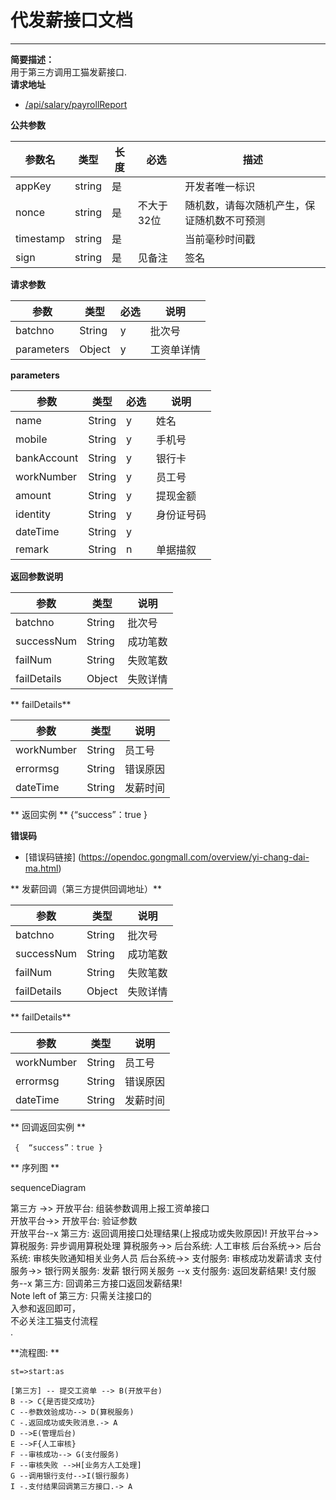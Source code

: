 # 代发薪接口文档

---

**简要描述：**  
    用于第三方调用工猫发薪接口.  
**请求地址**

* [/api/salary/payrollReport](https://contract-qa.gongmall.com/api/salary/payrollReport)  

**公共参数**

| 参数名 | 类型 | 长度 | 必选 | 描述 |
| --- | --- | --- | --- | --- |
| appKey | string | 是 |  | 开发者唯一标识 |
| nonce | string | 是 | 不大于32位 | 随机数，请每次随机产生，保证随机数不可预测 |
| timestamp | string | 是 |  | 当前毫秒时间戳 |
| sign | string | 是 | 见备注 | 签名 |

**请求参数**

| 参数 | 类型 | 必选 | 说明 |
| --- | --- | --- | --- |
| batchno | String | y | 批次号 |
| parameters | Object | y | 工资单详情 |

**parameters**

|参数     | 类型 |必选 | 说明  |
|---------|------|-----|-------|
|name     |String|y    | 姓名      |
|mobile|String|y    |   手机号    |
|bankAccount|String|y    |   银行卡    |   
|workNumber|String|y    |  员工号     |
|amount|String|y    |   提现金额    |
|identity|String|y    |  身份证号码     |
|dateTime|String|y    |       |
|remark|String|n    |   单据描叙    |

**返回参数说明**

|参数     | 类型 | 说明  |
|---------|------|-------|
|batchno    |String|  批次号     | 
|successNum |String|   成功笔数    |
|failNum|String|    失败笔数   |   
|failDetails|Object|    失败详情   | 

** failDetails**

|参数     | 类型 | 说明  |
|---------|------|-------|
|workNumber|String|   员工号    |
|errormsg|String|     错误原因  |
|dateTime|String|     发薪时间  |  

** 返回实例  **
 {“success”：true }
 
 **错误码**

  - [错误码链接] (https://opendoc.gongmall.com/overview/yi-chang-dai-ma.html)  

** 发薪回调（第三方提供回调地址）**

  |参数     | 类型 | 说明  |
|---------|------|-------|
|batchno    |String|  批次号     | 
|successNum |String|   成功笔数    |
|failNum|String|    失败笔数   |   
|failDetails|Object|    失败详情   | 

** failDetails**

|参数     | 类型 | 说明  |
|---------|------|-------|
|workNumber|String|   员工号    |
|errormsg|String|     错误原因  |
|dateTime|String|     发薪时间  |

** 回调返回实例  **

` {  “success”：true }` 
 
** 序列图  ** 

sequenceDiagram  

第三方 ->> 开放平台: 组装参数调用上报工资单接口  
开放平台->> 开放平台: 验证参数  
开放平台--x 第三方: 返回调用接口处理结果(上报成功或失败原因)! 
开放平台->> 算税服务: 异步调用算税处理 
算税服务->> 后台系统: 人工审核
后台系统->> 后台系统: 审核失败通知相关业务人员
后台系统->> 支付服务: 审核成功发薪请求
支付服务->> 银行网关服务: 发薪
银行网关服务 --x 支付服务: 返回发薪结果!
支付服务--x 第三方: 回调弟三方接口返回发薪结果!  
Note left of 第三方: 只需关注接口的<br/>入参和返回即可，<br/>不必关注工猫支付流程<br/>.

 
 
**流程图:  **
  
``` 
st=>start:as

[第三方] -- 提交工资单 --> B(开放平台)    
B --> C{是否提交成功}
C --参数效验成功--> D(算税服务)
C -.返回成功或失败消息.-> A
D -->E(管理后台)
E -->F{人工审核}
F --审核成功--> G(支付服务)
F --审核失败 -->H[业务方人工处理]
G --调用银行支付-->I(银行服务)
I -.支付结果回调第三方接口.-> A
```



